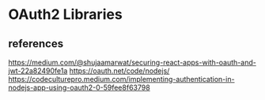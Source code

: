 # OAuth2 Libraries

## references
https://medium.com/@shujaamarwat/securing-react-apps-with-oauth-and-jwt-22a82490fe1a
https://oauth.net/code/nodejs/
https://codeculturepro.medium.com/implementing-authentication-in-nodejs-app-using-oauth2-0-59fee8f63798
